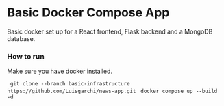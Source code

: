 # Basic Docker Compose App

Basic docker set up for a React frontend, Flask backend and a MongoDB database.

### How to run

Make sure you have docker installed.

``` git clone --branch basic-infrastructure https://github.com/Luisgarchi/news-app.git```
``` docker compose up --build -d```